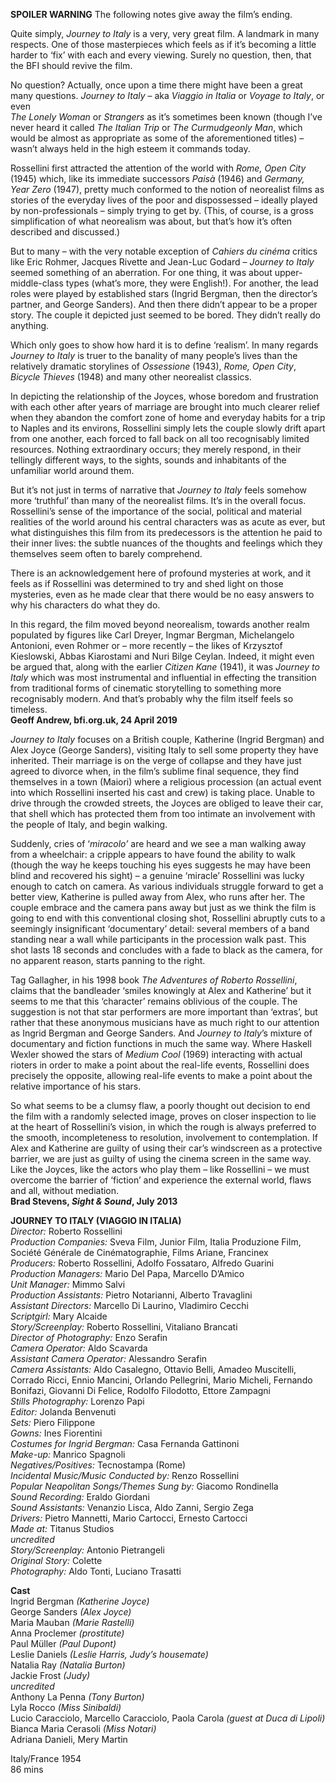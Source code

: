
**SPOILER WARNING** The following notes give away the film’s ending.

Quite simply, _Journey to Italy_ is a very, very great film. A landmark in many respects. One of those masterpieces which feels as if it’s becoming a little harder to ‘fix’ with each and every viewing. Surely no question, then, that the BFI should revive the film.

No question? Actually, once upon a time there might have been a great many questions. _Journey to Italy_ – aka _Viaggio in Italia_ or _Voyage to Italy_, or even  
_The Lonely Woman_ or _Strangers_ as it’s sometimes been known (though I’ve never heard it called _The Italian Trip_ or _The Curmudgeonly Man_, which would be almost as appropriate as some of the aforementioned titles) – wasn’t always held in the high esteem it commands today.

Rossellini first attracted the attention of the world with _Rome, Open City_ (1945) which, like its immediate successors _Paisà_ (1946) and _Germany, Year Zero_ (1947), pretty much conformed to the notion of neorealist films as stories of the everyday lives of the poor and dispossessed – ideally played by non-professionals – simply trying to get by. (This, of course, is a gross simplification of what neorealism was about, but that’s how it’s often described and discussed.)

But to many – with the very notable exception of _Cahiers du cinéma_ critics like Eric Rohmer, Jacques Rivette and Jean-Luc Godard – _Journey to Italy_ seemed something of an aberration. For one thing, it was about upper-middle-class types (what’s more, they were English!). For another, the lead roles were played by established stars (Ingrid Bergman, then the director’s partner, and George Sanders). And then there didn’t appear to be a proper story. The couple it depicted just seemed to be bored. They didn’t really do anything.

Which only goes to show how hard it is to define ‘realism’. In many regards _Journey to Italy_ is truer to the banality of many people’s lives than the relatively dramatic storylines of _Ossessione_ (1943), _Rome, Open City_, _Bicycle Thieves_ (1948) and many other neorealist classics.

In depicting the relationship of the Joyces, whose boredom and frustration with each other after years of marriage are brought into much clearer relief when they abandon the comfort zone of home and everyday habits for a trip to Naples and its environs, Rossellini simply lets the couple slowly drift apart from one another, each forced to fall back on all too recognisably limited resources. Nothing extraordinary occurs; they merely respond, in their tellingly different ways, to the sights, sounds and inhabitants of the unfamiliar world around them.

But it’s not just in terms of narrative that _Journey to Italy_ feels somehow more ‘truthful’ than many of the neorealist films. It’s in the overall focus. Rossellini’s sense of the importance of the social, political and material realities of the world around his central characters was as acute as ever, but what distinguishes this film from its predecessors is the attention he paid to their inner lives: the subtle nuances of the thoughts and feelings which they themselves seem often to barely comprehend.

There is an acknowledgement here of profound mysteries at work, and it feels as if Rossellini was determined to try and shed light on those mysteries, even as he made clear that there would be no easy answers to why his characters do what they do.

In this regard, the film moved beyond neorealism, towards another realm populated by figures like Carl Dreyer, Ingmar Bergman, Michelangelo Antonioni, even Rohmer or – more recently – the likes of Krzysztof Kieslowski, Abbas Kiarostami and Nuri Bilge Ceylan. Indeed, it might even be argued that, along with the earlier _Citizen Kane_ (1941), it was _Journey to Italy_ which was most instrumental and influential in effecting the transition from traditional forms of cinematic storytelling to something more recognisably modern. And that’s probably why the film itself feels so timeless.<br>
**Geoff Andrew, bfi.org.uk, 24 April 2019**<br>

_Journey to Italy_ focuses on a British couple, Katherine (Ingrid Bergman) and Alex Joyce (George Sanders), visiting Italy to sell some property they have inherited. Their marriage is on the verge of collapse and they have just agreed to divorce when, in the film’s sublime final sequence, they find themselves in a town (Maiori) where a religious procession (an actual event into which Rossellini inserted his cast and crew) is taking place. Unable to drive through the crowded streets, the Joyces are obliged to leave their car, that shell which has protected them from too intimate an involvement with the people of Italy, and begin walking.

Suddenly, cries of ‘_miracolo’_ are heard and we see a man walking away from a wheelchair: a cripple appears to have found the ability to walk (though the way he keeps touching his eyes suggests he may have been blind and recovered his sight) – a genuine ‘miracle’ Rossellini was lucky enough to catch on camera. As various individuals struggle forward to get a better view, Katherine is pulled away from Alex, who runs after her. The couple embrace and the camera pans away but just as we think the film is going to end with this conventional closing shot, Rossellini abruptly cuts to a seemingly insignificant ‘documentary’ detail: several members of a band standing near a wall while participants in the procession walk past. This shot lasts 18 seconds and concludes with a fade to black as the camera, for no apparent reason, starts panning to the right.

Tag Gallagher, in his 1998 book _The Adventures of Roberto Rossellini_, claims that the bandleader ‘smiles knowingly at Alex and Katherine’ but it seems to me that this ‘character’ remains oblivious of the couple. The suggestion is not that star performers are more important than ‘extras’, but rather that these anonymous musicians have as much right to our attention as Ingrid Bergman and George Sanders. And _Journey to Italy_’s mixture of documentary and fiction functions in much the same way. Where Haskell Wexler showed the stars of _Medium Cool_ (1969) interacting with actual rioters in order to make a point about the real-life events, Rossellini does precisely the opposite, allowing real-life events to make a point about the relative importance of his stars.

So what seems to be a clumsy flaw, a poorly thought out decision to end the film with a randomly selected image, proves on closer inspection to lie at the heart of Rossellini’s vision, in which the rough is always preferred to the smooth, incompleteness to resolution, involvement to contemplation. If Alex and Katherine are guilty of using their car’s windscreen as a protective barrier, we are just as guilty of using the cinema screen in the same way. Like the Joyces, like the actors who play them – like Rossellini – we must overcome the barrier of ‘fiction’ and experience the external world, flaws and all, without mediation.<br>
**Brad Stevens, _Sight & Sound_, July 2013**<br>

**JOURNEY TO ITALY (VIAGGIO IN ITALIA)**<br>
_Director:_ Roberto Rossellini<br>
_Production Companies:_ Sveva Film, Junior Film, Italia Produzione Film, Société Générale de Cinématographie, Films Ariane, Francinex<br>
_Producers:_ Roberto Rossellini, Adolfo Fossataro, Alfredo Guarini<br>
_Production Managers:_ Mario Del Papa, Marcello D’Amico<br>
_Unit Manager:_ Mimmo Salvi<br>
_Production Assistants:_ Pietro Notarianni, Alberto Travaglini<br>
_Assistant Directors:_ Marcello Di Laurino, Vladimiro Cecchi<br>
_Scriptgirl:_ Mary Alcaide<br>
_Story/Screenplay:_ Roberto Rossellini, Vitaliano Brancati<br>
_Director of Photography:_ Enzo Serafin<br>
_Camera Operator:_ Aldo Scavarda<br>
_Assistant Camera Operator:_ Alessandro Serafin<br>
_Camera Assistants:_ Aldo Casalegno, Ottavio Belli, Amadeo Muscitelli, Corrado Ricci, Ennio Mancini, Orlando Pellegrini, Mario Micheli, Fernando Bonifazi, Giovanni Di Felice, Rodolfo Filodotto, Ettore Zampagni<br>
_Stills Photography:_ Lorenzo Papi<br>
_Editor:_ Jolanda Benvenuti<br>
_Sets:_ Piero Filippone<br>
_Gowns:_ Ines Fiorentini<br>
_Costumes for Ingrid Bergman:_ Casa Fernanda Gattinoni<br>
_Make-up:_ Manrico Spagnoli<br>
_Negatives/Positives:_ Tecnostampa (Rome)<br>
_Incidental Music/Music Conducted by:_ Renzo Rossellini<br>
_Popular Neapolitan Songs/Themes Sung by:_ Giacomo Rondinella<br>
_Sound Recording:_ Eraldo Giordani<br>
_Sound Assistants:_ Venanzio Lisca, Aldo Zanni, Sergio Zega<br>
_Drivers:_ Pietro Mannetti, Mario Cartocci, Ernesto Cartocci<br>
_Made at:_ Titanus Studios<br>
_uncredited_<br>
_Story/Screenplay:_ Antonio Pietrangeli<br>
_Original Story:_ Colette<br>
_Photography:_ Aldo Tonti, Luciano Trasatti<br>

**Cast**<br>
Ingrid Bergman _(Katherine Joyce)_<br>
George Sanders _(Alex Joyce)_<br>
Maria Mauban _(Marie Rastelli)_<br>
Anna Proclemer _(prostitute)_<br>
Paul Müller _(Paul Dupont)_<br>
Leslie Daniels _(Leslie Harris, Judy’s housemate)_<br>
Natalia Ray _(Natalia Burton)_<br>
Jackie Frost _(Judy)_<br>
_uncredited_<br>
Anthony La Penna _(Tony Burton)_<br>
Lyla Rocco _(Miss Sinibaldi)_<br>
Lucio Caracciolo, Marcello Caracciolo, Paola Carola _(guest at Duca di Lipoli)_<br>
Bianca Maria Cerasoli _(Miss Notari)_<br>
Adriana Danieli, Mery Martin<br>

Italy/France 1954<br>
86 mins<br>
<!--stackedit_data:
eyJoaXN0b3J5IjpbLTUxNDU5NzcwMV19
-->